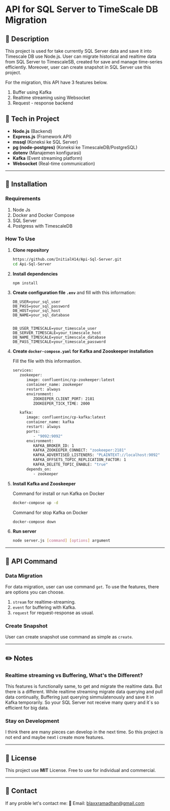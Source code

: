 # API for SQL Server to TimeScale DB Migration

## 📌 Description

This project is used for take currently SQL Server data and save it into Timescale DB use Node.js. User can migrate historical and realtime data from SQL Server to TimescaleSB, created for save and manage time-series efficiently. Moreover, user can create snapshot in SQL Server use this project.

For the migration, this API have 3 features below.

1. Buffer using Kafka
2. Realtime streaming using Websocket
3. Request - response backend

## 🚀 Tech in Project

- **Node.js** (Backend)
- **Express.js** (Framework API)
- **mssql** (Koneksi ke SQL Server)
- **pg (node-postgres)** (Koneksi ke TimescaleDB/PostgreSQL)
- **dotenv** (Manajemen konfigurasi)
- **Kafka** (Event streaming platform)
- **Websocket** (Real-time communication)

---

## 📡 Installation

### Requirements

1. Node Js
2. Docker and Docker Compose
3. SQL Server
4. Postgress with TimescaleDB

### How To Use

1. **Clone repository**

   ```sh
   https://github.com/InitialH14/Api-Sql-Server.git
   cd Api-Sql-Server
   ```

2. **Install dependencies**

   ```sh
   npm install
   ```

3. **Create configuration file `.env`** and fill with this information:

   ```env
   DB_USER=your_sql_user
   DB_PASS=your_sql_password
   DB_HOST=your_sql_host
   DB_NAME=your_sql_database


   DB_USER_TIMESCALE=your_timescale_user
   DB_SERVER_TIMESCALE=your_timescale_host
   DB_NAME_TIMESCALE=your_timescale_database
   DB_PASS_TIMESCALE=your_timescale_password
   ```

4. **Create `docker-compose.yaml` for Kafka and Zooskeeper installation**

   Fill the file with this informastion.

   ```sh
   services:
      zookeeper:
         image: confluentinc/cp-zookeeper:latest
         container_name: zookeeper
         restart: always
         environment:
            ZOOKEEPER_CLIENT_PORT: 2181
            ZOOKEEPER_TICK_TIME: 2000

      kafka:
         image: confluentinc/cp-kafka:latest
         container_name: kafka
         restart: always
         ports:
            - "9092:9092"
         environment:
            KAFKA_BROKER_ID: 1
            KAFKA_ZOOKEEPER_CONNECT: "zookeeper:2181"
            KAFKA_ADVERTISED_LISTENERS: "PLAINTEXT://localhost:9092"
            KAFKA_OFFSETS_TOPIC_REPLICATION_FACTOR: 1
            KAFKA_DELETE_TOPIC_ENABLE: "true"
         depends_on:
            - zookeeper
   ```

5. **Install Kafka and Zooskeeper**

   Command for install or run Kafka on Docker

   ```sh
   docker-compose up -d
   ```

   Command for stop Kafka on Docker

   ```sh
   docker-compose down
   ```

6. **Run server**
   ```sh
   node server.js [command] [options] argument
   ```

---

## 📌 API Command

### Data Migration

For data migration, user can use command `get`. To use the features, there are options you can choose.

1. `stream` for realtime-streaming.
2. `event` for buffering with Kafka.
3. `request` for request-response as usual.

### Create Snapshot

User can create snapshot use command as simple as `create`.

---

## ✏️ Notes

### Realtime streaming vs Buffering, What's the Different?

This features is functionally same, to get and migrate the realtime data. But there is a different. While realtime streaming migrate data querying and pull data continually, Buffering just querying simmulatenously and save it in Kafka temporarily. So your SQL Server not receive many query and it`s so efficient for big data.

### Stay on Development

I think there are many pieces can develop in the next time. So this project is not end and maybe next i create more features.

---

## 🔗 License

This project use **MIT** License. Free to use for individual and commercial.

---

## 💬 Contact

If any proble let's contact me:
📧 Email: blaxxramadhan@gmail.com
